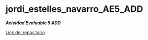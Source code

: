 # jordi_estelles_navarro_AE5_ADD

***Acividad Evaluable 5 ADD***


[Link del repositorio](https://github.com/joestna/jordi_estelles_navarro_AE5_ADD.git)
